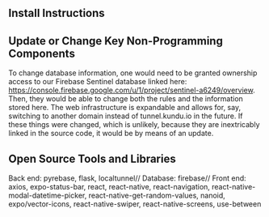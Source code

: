 ## Install Instructions

## Update or Change Key Non-Programming Components
To change database information, one would need to be granted ownership access to our Firebase Sentinel database linked here: https://console.firebase.google.com/u/1/project/sentinel-a6249/overview. Then, they would be able to change both the rules and the information stored here. 
The web infrastructure is expandable and allows for, say, switching to another domain instead of tunnel.kundu.io in the future. If these things were changed, which is unlikely, because they are inextricably linked in the source code, it would be by means of an update. 

## Open Source Tools and Libraries
Back end: pyrebase, flask, localtunnel//
Database: firebase//
Front end: axios, expo-status-bar, react, react-native, react-navigation, react-native-modal-datetime-picker, react-native-get-random-values, nanoid, expo/vector-icons, react-native-swiper, react-native-screens, use-between

